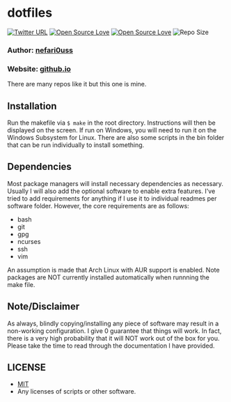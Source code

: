 # dotfiles

[![Twitter URL](https://img.shields.io/twitter/url/http/shields.io.svg?style=social)](https://twitter.com/Nefari0uss)
[![Open Source Love](https://badges.frapsoft.com/os/v2/open-source.svg?v=102)](https://github.com/ellerbrock/open-source-badge/)
[![Open Source Love](https://badges.frapsoft.com/os/mit/mit.svg?v=102)](https://github.com/ellerbrock/open-source-badge/)
![Repo Size](https://reposs.herokuapp.com/?path=nefari0uss/dotfiles)

### Author: [nefari0uss](https://www.github.com/nefari0uss)

### Website: [github.io](https://nefari0uss.github.io/dotfiles)

There are many repos like it but this one is mine. 

## Installation
Run the makefile via `$ make` in the root directory. Instructions will then be displayed on the screen. If run on Windows, you will need to run it on the Windows Subsystem for Linux. There are also some scripts in the bin folder that can be run individually to install something. 

## Dependencies
Most package managers will install necessary dependencies as necessary. Usually I will also add the optional software to enable extra features. I've tried to add requirements for anything if I use it to individual readmes per software folder. However, the core requirements are as follows:

- bash
- git 
- gpg
- ncurses 
- ssh
- vim

An assumption is made that Arch Linux with AUR support is enabled. Note packages are NOT currently installed automatically when runnning the make file.

## Note/Disclaimer
As always, blindly copying/installing any piece of software may result in a non-working configuration. I give 0 guarantee that things will work. In fact, there is a very high probability that it will NOT work out of the box for you. Please take the time to read through the documentation I have provided. 

## LICENSE
* [MIT](https://raw.githubusercontent.com/Nefari0uss/dotfiles/master/LICENSE)
* Any licenses of scripts or other software. 

